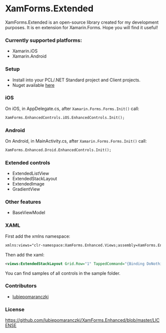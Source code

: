 # XamForms.Extended

XamForms.Extended is an open-source library created for my development purposes. It is en extension for Xamarin.Forms. Hope you will find it useful!

### Currently supported platforms:
- Xamarin.iOS
- Xamarin.Android

### Setup
- Install into your PCL/.NET Standard project and Client projects.
- Nuget available [here](https://www.nuget.org/packages/XamForms.Enhanced) 

### iOS
On iOS, in AppDelegate.cs, after ``Xamarin.Forms.Forms.Init()`` call:
```xml
XamForms.EnhancedControls.iOS.EnhancedControls.Init();
```
### Android
On Android, in MainActivity.cs, after ``Xamarin.Forms.Forms.Init()`` call:
```xml
XamForms.Enhanced.Droid.EnhancedControls.Init();
```

### Extended controls
- ExtendedListView
- ExtendedStackLayout
- ExtendedImage
- GradientView
  
### Other features
- BaseViewModel

### XAML

First add the xmlns namespace:
```xml
xmlns:views="clr-namespace:XamForms.Enhanced.Views;assembly=XamForms.Enhanced"
```

Then add the xaml:

```xml
<views:ExtendedStackLayout Grid.Row="1" TappedCommand="{Binding DoNothingCmd}" BackgroundColor="#Fuchsia">
```

You can find samples of all controls in the sample folder.

### Contributors
* [lubiepomaranczki](https://github.com/lubiepomaranczki)

### License
https://github.com/lubiepomaranczki/XamForms.Enhanced/blob/master/LICENSE
